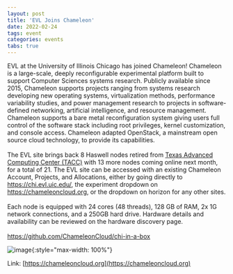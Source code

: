 ```yaml
---
layout: post
title: 'EVL Joins Chameleon'
date: 2022-02-24
tags: event
categories: events
tabs: true
---
```


EVL at the University of Illinois Chicago has joined Chameleon!  Chameleon is a large-scale, deeply reconfigurable experimental platform built to support Computer Sciences systems research.  Publicly available since 2015, Chameleon supports projects ranging from systems research developing new operating systems, virtualization methods, performance variability studies, and power management research to projects in software-defined networking, artificial intelligence, and resource management. 
Chameleon supports a bare metal reconfiguration system giving users full control of the software stack including root privileges, kernel customization, and console access. Chameleon adapted OpenStack, a mainstream open source cloud technology, to provide its capabilities.<br><br>
The EVL site brings back 8 Haswell nodes retired from <a href="https://www.tacc.utexas.edu/">Texas Advanced Computing Center (TACC)</a> with 13 more nodes coming online next month, for a total of 21.  The EVL site can be accessed with an existing Chameleon Account, Projects, and Allocations, either by going directly to <a href="https://chi.evl.uic.edu/">https://chi.evl.uic.edu/</a>, the experiment dropdown on <a href="https://chameleoncloud.org">https://chameleoncloud.org</a>, or the dropdown on horizon for any other sites.<br><br>
Each node is equipped with 24 cores (48 threads), 128 GB of RAM, 2x 1G network connections, and a 250GB hard drive. Hardware details and availability can be reviewed on the hardware discovery page.<br><br>
<a href="https://github.com/ChameleonCloud/chi-in-a-box">https://github.com/ChameleonCloud/chi-in-a-box</a>

![image](https://www.evl.uic.edu/output/originals/chameleon_logo.jpg-srcw.jpg){:style="max-width: 100%"}


Link: [https://chameleoncloud.org](https://chameleoncloud.org)
